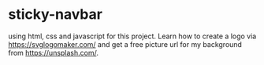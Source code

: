 # sticky-navbar
using html, css and javascript for this project.
Learn how to create a logo via https://svglogomaker.com/ and get a free picture url for my background from https://unsplash.com/.
